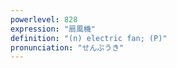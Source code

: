 ```yaml
---
powerlevel: 828
expression: "扇風機"
definition: "(n) electric fan; (P)"
pronunciation: "せんぷうき"
---
```

